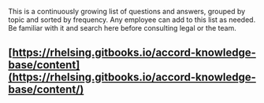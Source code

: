 This is a continuously growing list of questions and answers, grouped by topic and sorted by frequency. Any employee can add to this list as needed. Be familiar with it and search here before consulting legal or the team.

## [https://rhelsing.gitbooks.io/accord-knowledge-base/content](https://rhelsing.gitbooks.io/accord-knowledge-base/content/)




